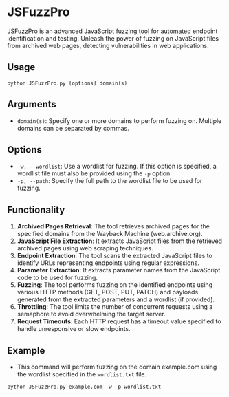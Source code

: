 # JSFuzzPro
JSFuzzPro is an advanced JavaScript fuzzing tool for automated endpoint identification and testing. Unleash the power of fuzzing on JavaScript files from archived web pages, detecting vulnerabilities in web applications.

## Usage
`python JSFuzzPro.py [options] domain(s)`


## Arguments

- `domain(s)`: Specify one or more domains to perform fuzzing on. Multiple domains can be separated by commas.

## Options

- `-w, --wordlist`: Use a wordlist for fuzzing. If this option is specified, a wordlist file must also be provided using the `-p` option.
- `-p, --path`: Specify the full path to the wordlist file to be used for fuzzing.

## Functionality

1. **Archived Pages Retrieval**: The tool retrieves archived pages for the specified domains from the Wayback Machine (web.archive.org).
2. **JavaScript File Extraction**: It extracts JavaScript files from the retrieved archived pages using web scraping techniques.
3. **Endpoint Extraction**: The tool scans the extracted JavaScript files to identify URLs representing endpoints using regular expressions.
4. **Parameter Extraction**: It extracts parameter names from the JavaScript code to be used for fuzzing.
5. **Fuzzing**: The tool performs fuzzing on the identified endpoints using various HTTP methods (GET, POST, PUT, PATCH) and payloads generated from the extracted parameters and a wordlist (if provided).
6. **Throttling**: The tool limits the number of concurrent requests using a semaphore to avoid overwhelming the target server.
7. **Request Timeouts**: Each HTTP request has a timeout value specified to handle unresponsive or slow endpoints.

## Example

- This command will perform fuzzing on the domain example.com using the wordlist specified in the `wordlist.txt` file.

`python JSFuzzPro.py example.com -w -p wordlist.txt`

